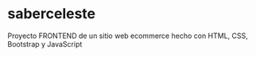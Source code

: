 # saberceleste
Proyecto FRONTEND de un sitio web ecommerce hecho con HTML, CSS, Bootstrap y JavaScript 
